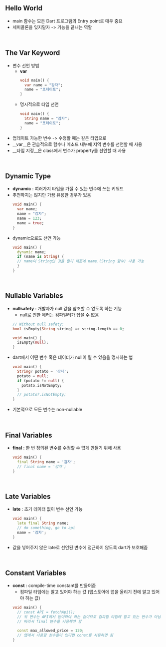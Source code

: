## Hello World
- main 함수는 모든 Dart 프로그램의 Entry point로 매우 중요
- 세미콜론을 잊지말자 -> 기능을 끝내는 역할

</br>  

## The Var Keyword 
- 변수 선언 방법
  - __var__
    ```dart
    void main() {
      var name = "감자";
      name = "포테이토";
    }
    ```
  - 명시적으로 타입 선언
    ```dart
    void main() {
      String name = "감자";
      name = "포테이토";
    }
    ``` 
- 업데이트 가능한 변수 -> 수정할 때는 같은 타입으로
- __var__은 관습적으로 함수나 메소드 내부에 지역 변수를 선언할 때 사용
- __타입 지정__은 class에서 변수가 property를 선언할 때 사용 
</br>  

## Dynamic Type
- __dynamic__ : 여러가지 타입을 가질 수 있는 변수에 쓰는 키워드
- 추천하지는 않지만 가끔 유용한 경우가 있음
  ```dart
  void main() {
    var name;
    name = "감자";
    name = 123;
    name = true;
  }
  ``` 
- dynamic으로도 선언 가능
  ```dart
  void main() {
    dynamic name;
    if (name is String) {
    // name이 String인 것을 알기 때문에 name.(String 함수) 사용 가능
    }
  }
  ``` 
</br>  
  
## Nullable Variables
- __nullsafety__ : 개발자가 null 값을 참조할 수 없도록 하는 기능
  - null로 인한 에러는 컴파일러가 잡을 수 없음
  ```dart
  // Without null safety:
  bool isEmpty(String string) => string.length == 0;
  
  void main() {
    isEmpty(null);
  }
  ```
- dart에서 어떤 변수 혹은 데이터가 null이 될 수 있음을 명시하는 법
  ```dart
  void main() {
    String? potato = '감자';
    potato = null;
    if (potato != null) {
      potato.isNotEmpty;
    }
    // potato?.isNotEmpty;
  }
  ```
- 기본적으로 모든 변수는 non-nullable
</br>  

## Final Variables
- __final__ : 한 번 정의된 변수를 수정할 수 없게 만들기 위해 사용
  ```dart
  void main() {
    final String name = '감자';
    // final name = '감자';
  }
  ```
</br>  

## Late Variables
- __late__ : 초기 데이터 없이 변수 선언 가능
  ```dart
  void main() {
    late final String name;
    // do something, go to api
    name = '감자';
  }
  ```
- 값을 넣어주지 않은 late로 선언된 변수에 접근하지 않도록 dart가 보호해줌
</br>  

## Constant Variables
- __const__ : compile-time constant를 만들어줌
  - 컴파일 타임에는 알고 있어야 하는 값 (앱스토어에 앱을 올리기 전에 알고 있어야 하는 값)
  ```dart
  void main() {
    // const API = fetchApi(); 
    // 위 변수는 API에서 받아와야 하는 값이므로 컴파일 타임에 알고 있는 변수가 아님
    // 따라서 final 변수를 사용해야 함   

    const max_allowed_price = 120;
    // 앱에서 사용할 상수들이 있다면 const를 사용하면 됨
  }
  ```
